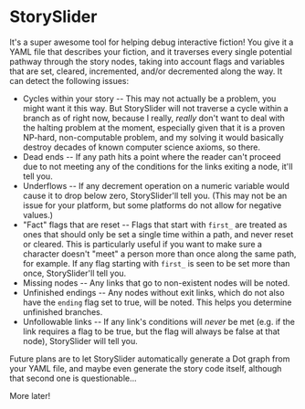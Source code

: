 # StorySlider

It's a super awesome tool for helping debug interactive fiction! You give it a YAML file that describes your fiction, and it traverses every single potential pathway through the story nodes, taking into account flags and variables that are set, cleared, incremented, and/or decremented along the way. It can detect the following issues:

* Cycles within your story -- This may not actually be a problem, you might want it this way. But StorySlider will not traverse a cycle within a branch as of right now, because I really, *really* don't want to deal with the halting problem at the moment, especially given that it is a proven NP-hard, non-computable problem, and my solving it would basically destroy decades of known computer science axioms, so there.
* Dead ends -- If any path hits a point where the reader can't proceed due to not meeting any of the conditions for the links exiting a node, it'll tell you.
* Underflows -- If any decrement operation on a numeric variable would cause it to drop below zero, StorySlider'll tell you. (This may not be an issue for your platform, but some platforms do not allow for negative values.)
* "Fact" flags that are reset -- Flags that start with `first_` are treated as ones that should only be set a single time within a path, and never reset or cleared. This is particularly useful if you want to make sure a character doesn't "meet" a person more than once along the same path, for example. If any flag starting with `first_` is seen to be set more than once, StorySlider'll tell you.
* Missing nodes -- Any links that go to non-existent nodes will be noted.
* Unfinished endings -- Any nodes without exit links, which do not also have the `ending` flag set to true, will be noted. This helps you determine unfinished branches.
* Unfollowable links -- If any link's conditions will *never* be met (e.g. if the link requires a flag to be true, but the flag will always be false at that node), StorySlider will tell you.

Future plans are to let StorySlider automatically generate a Dot graph from your YAML file, and maybe even generate the story code itself, although that second one is questionable...

More later!
